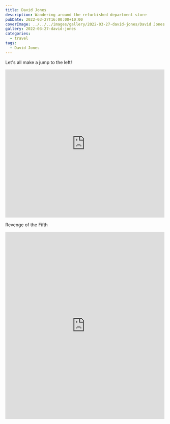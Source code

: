 ```yaml
---
title: David Jones
description: Wandering around the refurbished department store
pubDate: 2022-03-27T16:00:00+10:00
coverImage: ../../../images/gallery/2022-03-27-david-jones/David Jones (8).jpeg
gallery: 2022-03-27-david-jones
categories:
  - travel
tags:
  - David Jones
---
```


Let's all make a jump to the left!

<iframe src="https://www.facebook.com/plugins/post.php?href=https%3A%2F%2Fwww.facebook.com%2Fchris1.tham%2Fposts%2Fpfbid02c7tMUxKvbEmN6uMYWx7qKjiMDEeNKv79wbfvcK9a8U4yLAKmotiTKp7BhTuuAHPBl&show_text=true&width=500" width="500" height="466" style="border:none;overflow:hidden" scrolling="no" frameborder="0" allowfullscreen="true" allow="autoplay; clipboard-write; encrypted-media; picture-in-picture; web-share"></iframe>

Revenge of the Fifth

<iframe src="https://www.facebook.com/plugins/post.php?href=https%3A%2F%2Fwww.facebook.com%2Fchris1.tham%2Fposts%2Fpfbid05Ks78WejdTUXuvdZMePiyFxkKfMVPVf9AKJm8ef4jZabCU5HwEzFTybNhaMsLXMzl&show_text=true&width=500" width="500" height="589" style="border:none;overflow:hidden" scrolling="no" frameborder="0" allowfullscreen="true" allow="autoplay; clipboard-write; encrypted-media; picture-in-picture; web-share"></iframe>
